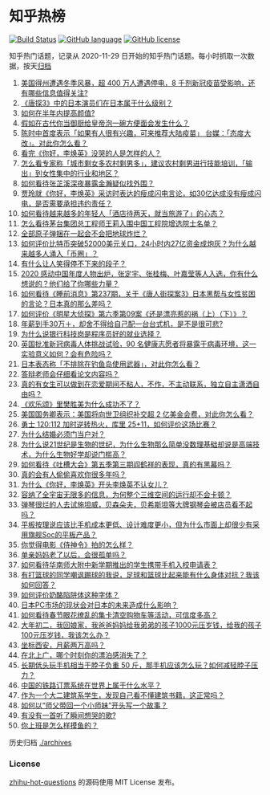 # 知乎热榜
[![Build Status](https://github.com/ToWeLong/zhihu-hot-questions/workflows/CI/badge.svg)](https://github.com/ToWeLong/zhihu-hot-questions/actions)
[![GitHub language](https://img.shields.io/badge/language-golang-orange.svg)](https://golang.org/)
[![GitHub license](https://img.shields.io/github/license/ToWeLong/zhihu-hot-questions)](https://github.com/ToWeLong/zhihu-hot-questions/blob/main/LICENSE)

知乎热门话题，记录从 2020-11-29 日开始的知乎热门话题。每小时抓取一次数据，按天[归档](./archives)

<!-- BEGIN -->

1. [美国得州遭遇冬季风暴，超 400 万人遭遇停电，8 千剂新冠疫苗受影响，还有哪些信息值得关注?](https://www.zhihu.com/question/444740522)
1. [《唐探3》中的日本演员们在日本属于什么级别？](https://www.zhihu.com/question/444896076)
1. [如何在半年内提高颜值?](https://www.zhihu.com/question/302545858)
1. [假如在古代你当御厨给皇帝泡一碗方便面会发生什么？](https://www.zhihu.com/question/396487713)
1. [陈时中首度表示「如果有人很有兴趣，可来推荐大陆疫苗」 台媒：「态度大改」。对此你怎么看？](https://www.zhihu.com/question/444830749)
1. [看完《你好，李焕英》没哭的人是怎样的人？](https://www.zhihu.com/question/444609982)
1. [怎么看专家称「城市剩女多农村剩男多」，建议农村剩男进行技能培训，「输出」到女性集中的行业和地区？](https://www.zhihu.com/question/444575788)
1. [如何看待张芷溪深夜暴露金瀚疑似找外围？](https://www.zhihu.com/question/444964233)
1. [贾玲就《你好，李焕英》采访时表达的瘦成闪电言论，如30亿达成没有瘦成闪电，是否需要承担违约责任？](https://www.zhihu.com/question/445021851)
1. [如何看待越来越多的年轻人「酒店待两天，就当旅游了」的心态？](https://www.zhihu.com/question/443416170)
1. [怎么看待茅台集团总工程师王莉入围中国工程院增选院士名单？](https://www.zhihu.com/question/444741326)
1. [全部原子弹捆在一起会不会把地球炸烂？](https://www.zhihu.com/question/444379946)
1. [如何评价比特币突破52000美元关口，24小时内27亿资金成炮灰？为什么越来越多人涌入「币圈」？](https://www.zhihu.com/question/444989200)
1. [有什么让人笑得停不下来的段子？](https://www.zhihu.com/question/442478358)
1. [2020 感动中国年度人物出炉，张定宇、张桂梅、叶嘉莹等人入选，你有什么想说的？他们给了你哪些力量？](https://www.zhihu.com/question/444911510)
1. [如何看待《睡前消息》第237期，关于《唐人街探案3》日本黑帮与女性贫困的言论？日本真的那么差吗？](https://www.zhihu.com/question/444974542)
1. [如何评价《明星大侦探》第六季第09案《还是漂亮惹的祸（上）（下）》？](https://www.zhihu.com/question/444520209)
1. [年薪到手30万＋，却舍不得给自己配一台台式机，是不是很可悲?](https://www.zhihu.com/question/440113043)
1. [为什么说银行科技岗是程序员好的就业选择？](https://www.zhihu.com/question/380468704)
1. [英国批准新冠病毒人体挑战试验，90 名健康志愿者将暴露于病毒环境，这一实验意义如何？会有危险吗？](https://www.zhihu.com/question/444983504)
1. [日本表态称「不排除在钓鱼岛使用武器」，对此你怎么看？](https://www.zhihu.com/question/444983809)
1. [答辩老师会仔细看论文内容吗？](https://www.zhihu.com/question/321307733)
1. [真的有女生可以做到在恋爱期间不粘人，不作，不主动联系，独立自主潇洒自由吗？](https://www.zhihu.com/question/298587012)
1. [《欢乐颂》里樊胜美为什么成功不了？](https://www.zhihu.com/question/44713226)
1. [美国国务卿表示：美国将向世卫组织补交超 2 亿美金会费，对此你怎么看？](https://www.zhihu.com/question/444980627)
1. [勇士 120:112 加时逆转热火，库里 25+11，如何评价这场比赛？](https://www.zhihu.com/question/444987381)
1. [为什么结婚必须门当户对？](https://www.zhihu.com/question/440580780)
1. [为什么说21世纪是生物的世纪，为什么生物那么简单没数理基础却说是高端技术，为什么生物好学却说门槛高？](https://www.zhihu.com/question/444973715)
1. [如何看待《吐槽大会》第五季第三期阎鹤祥的表现，真的有黑幕吗？](https://www.zhihu.com/question/444542424)
1. [真的会有人偷偷喜欢你很多年吗？](https://www.zhihu.com/question/443090241)
1. [为什么《你好，李焕英》开头李焕英不认女儿？](https://www.zhihu.com/question/444639133)
1. [容纳了全宇宙无限多的信息，为何整个三维空间的运行却不会卡顿？](https://www.zhihu.com/question/444805523)
1. [弹琴很烂的人去试施坦威，贝森朵夫，贝希斯坦等大牌钢琴会被店员看不起吗？](https://www.zhihu.com/question/444559667)
1. [平板按理说应该比手机成本更低、设计难度更小，但为什么市面上却很少有采用旗舰Soc的平板产品？](https://www.zhihu.com/question/444235348)
1. [你觉得电影《侍神令》拍的怎么样？](https://www.zhihu.com/question/392064390)
1. [单亲妈妈老了以后，会很孤单吗？](https://www.zhihu.com/question/444444572)
1. [如何看待华南师大附中新学期推出的学生携带手机入校申请表？](https://www.zhihu.com/question/445022887)
1. [有打篮球的同学嘲讽踢球的我说，足球和篮球比起来能有什么身体对抗？我该如何回答？](https://www.zhihu.com/question/444836670)
1. [如何评价奶酪陷阱体这种字体？](https://www.zhihu.com/question/444715076)
1. [日本PC市场的现状会对日本的未来造成什么影响？](https://www.zhihu.com/question/444908561)
1. [如何看待春节眼花缭乱的集卡清空购物车等活动，可信度多高？](https://www.zhihu.com/question/443823846)
1. [大年初二，我回娘家，我爸爸妈妈给我弟弟的孩子1000元压岁钱，给我的孩子100元压岁钱，我该怎么办？](https://www.zhihu.com/question/444673444)
1. [坐标西安，月薪两万高吗？](https://www.zhihu.com/question/440777678)
1. [在北上广，哪个时刻你的漂泊感消失了？](https://www.zhihu.com/question/444761627)
1. [长期低头玩手机相当于脖子负重 50 斤，那手机应该怎么玩？如何减轻脖子压力？](https://www.zhihu.com/question/445006859)
1. [中国的铁路订票系统在世界上属于什么水平？](https://www.zhihu.com/question/315887668)
1. [作为一个大二建筑系学生，发现自己看不懂建筑书籍，这正常吗？](https://www.zhihu.com/question/440297994)
1. [如何以“师父带回一个小师妹”开头写一个故事？](https://www.zhihu.com/question/437509229)
1. [有没有一首听了瞬间想哭的歌?](https://www.zhihu.com/question/441430002)
1. [你上班是怎么样摸鱼的？](https://www.zhihu.com/question/340253665)

<!-- END -->

历史归档 [./archives](./archives)


### License
[zhihu-hot-questions](https://github.com/towelong/zhihu-hot-questions) 的源码使用 MIT License 发布。